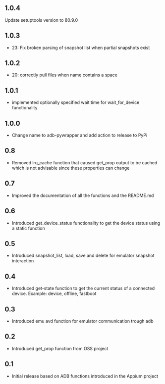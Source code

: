 1.0.4
-----
Update setuptools version to 80.9.0

1.0.3
-----

- 23: Fix broken parsing of snapshot list when partial snapshots exist

1.0.2
-----

- 20: correctly pull files when name contains a space

1.0.1
-----

- implemented optionally specified wait time for wait_for_device functionality

1.0.0
-----

- Change name to adb-pywrapper and add action to release to PyPi

0.8
---

- Removed lru_cache function that caused get_prop output to be cached which is not advisable since these properties can
  change

0.7
---

- Improved the documentation of all the functions and the README.md

0.6
---

- Introduced get_device_status functionality to get the device status using a static function

0.5
---

- Introduced snapshot_list, load, save and delete for emulator snapshot interaction

0.4
---

- Introduced get-state function to get the current status of a connected device. Example: device, offline, fastboot

0.3
---

- Introduced emu avd function for emulator communication trough adb

0.2
---

- Introduced get_prop function from OSS project

0.1
---

- Initial release based on ADB functions introduced in the Appium project    
